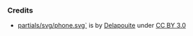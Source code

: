 ### Credits

- [partials/svg/phone.svg`](partials/svg/phone.svg) is by [Delapouite](https://game-icons.net/1x1/delapouite/phone.html) under [CC BY 3.0](http://creativecommons.org/licenses/by/3.0/)

